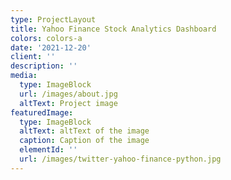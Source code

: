 ```yaml
---
type: ProjectLayout
title: Yahoo Finance Stock Analytics Dashboard
colors: colors-a
date: '2021-12-20'
client: ''
description: ''
media:
  type: ImageBlock
  url: /images/about.jpg
  altText: Project image
featuredImage:
  type: ImageBlock
  altText: altText of the image
  caption: Caption of the image
  elementId: ''
  url: /images/twitter-yahoo-finance-python.jpg
---
```

